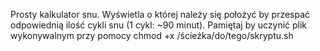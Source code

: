 Prosty kalkulator snu. Wyświetla o której należy się położyć by przespać odpowiednią ilość cykli snu (1 cykl: ~90 minut).
Pamiętaj by uczynić plik wykonywalnym przy pomocy chmod +x /ścieżka/do/tego/skryptu.sh
